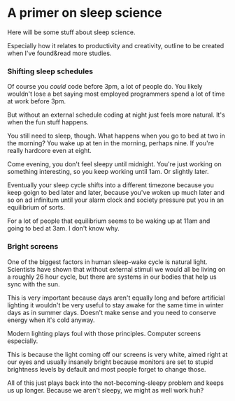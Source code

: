 # A primer on sleep science

Here will be some stuff about sleep science.

Especially how it relates to productivity and creativity, outline to be created when I've found&read more studies.


### Shifting sleep schedules

Of course you _could_ code before 3pm, a lot of people do. You likely wouldn't lose a bet saying most employed programmers spend a lot of time at work before 3pm.

But without an external schedule coding at night just feels more natural. It's when the fun stuff happens.

You still need to sleep, though. What happens when you go to bed at two in the morning? You wake up at ten in the morning, perhaps nine. If you're really hardcore even at eight.

Come evening, you don't feel sleepy until midnight. You're just working on something interesting, so you keep working until 1am. Or slightly later.

Eventually your sleep cycle shifts into a different timezone because you keep goign to bed later and later, because you've woken up much later and so on ad infinitum until your alarm clock and society pressure put you in an equilibrium of sorts.

For a lot of people that equilibrium seems to be waking up at 11am and going to bed at 3am. I don't know why.


### Bright screens

One of the biggest factors in human sleep-wake cycle is natural light. Scientists have shown that without external stimuli we would all be living on a roughly 26 hour cycle, but there are systems in our bodies that help us sync with the sun.

This is very important because days aren't equally long and before artificial lighting it wouldn't be very useful to stay awake for the same time in winter days as in summer days. Doesn't make sense and you need to conserve energy when it's cold anyway.

Modern lighting plays foul with those principles. Computer screens especially.

This is because the light coming off our screens is very white, aimed right at our eyes and usually insanely bright because monitors are set to stupid brightness levels by default and most people forget to change those.

All of this just plays back into the not-becoming-sleepy problem and keeps us up longer. Because we aren't sleepy, we might as well work huh?
